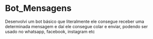 # Bot_Mensagens
Desenvolvi um bot básico que literalmente ele consegue receber uma determinada mensagem e daí ele consegue colar e enviar, podendo ser usado no whatsapp, facebook, instagram etc
